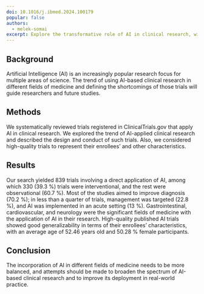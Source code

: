 ```yaml
---
doi: 10.1016/j.ibmed.2024.100179
popular: false
authors:
  - melek-somai
excerpt: Explore the transformative role of AI in clinical research, with a focus on neurointervention, balanced applications, and real-world integration.
---
```


## Background
Artificial Intelligence (AI) is an increasingly popular research focus for multiple areas of science. The trend of using AI-based clinical research in different fields of medicine and defining the shortcomings of those trials will guide researchers and future studies.

## Methods
We systematically reviewed trials registered in ClinicalTrials.gov that apply AI in clinical research. We explored the trend of AI-applied clinical research and described the design and conduct of such trials. Also, we considered high-quality trials to represent their enrollees’ and other characteristics.

## Results
Our search yielded 839 trials involving a direct application of AI, among which 330 (39.3 %) trials were interventional, and the rest were observational (60.7 %). Most of the studies aimed to improve diagnosis (70.2 %); in less than a quarter of trials, management was targeted (22.8 %), and AI was implemented in an acute setting (13 %). Gastrointestinal, cardiovascular, and neurology were the significant fields of medicine with the application of AI in their research. High-quality published AI trials showed good generalizability in terms of their enrollees’ characteristics, with an average age of 52.46 years old and 50.28 % female participants.

## Conclusion
The incorporation of AI in different fields of medicine needs to be more balanced, and attempts should be made to broaden the spectrum of AI-based clinical research and to improve its deployment in real-world practice.